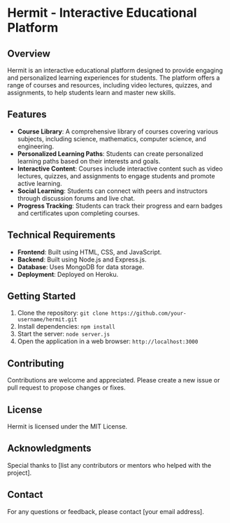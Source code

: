# Hermit - Interactive Educational Platform

## Overview

Hermit is an interactive educational platform designed to provide engaging and personalized learning experiences for students. The platform offers a range of courses and resources, including video lectures, quizzes, and assignments, to help students learn and master new skills.

## Features

- **Course Library**: A comprehensive library of courses covering various subjects, including science, mathematics, computer science, and engineering.
- **Personalized Learning Paths**: Students can create personalized learning paths based on their interests and goals.
- **Interactive Content**: Courses include interactive content such as video lectures, quizzes, and assignments to engage students and promote active learning.
- **Social Learning**: Students can connect with peers and instructors through discussion forums and live chat.
- **Progress Tracking**: Students can track their progress and earn badges and certificates upon completing courses.

## Technical Requirements

- **Frontend**: Built using HTML, CSS, and JavaScript.
- **Backend**: Built using Node.js and Express.js.
- **Database**: Uses MongoDB for data storage.
- **Deployment**: Deployed on Heroku.

## Getting Started

1. Clone the repository: `git clone https://github.com/your-username/hermit.git`
2. Install dependencies: `npm install`
3. Start the server: `node server.js`
4. Open the application in a web browser: `http://localhost:3000`

## Contributing

Contributions are welcome and appreciated. Please create a new issue or pull request to propose changes or fixes.

## License

Hermit is licensed under the MIT License.

## Acknowledgments

Special thanks to [list any contributors or mentors who helped with the project].

## Contact

For any questions or feedback, please contact [your email address].
